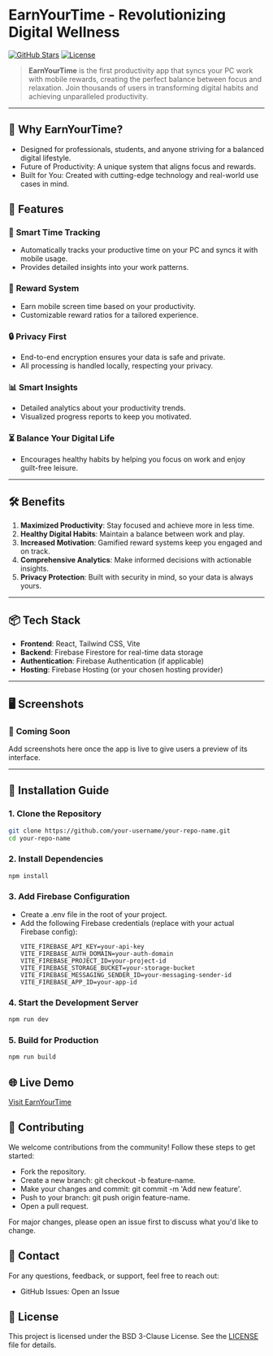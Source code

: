 # **EarnYourTime - Revolutionizing Digital Wellness**

[![GitHub Stars](https://img.shields.io/github/stars/your-repo-name.svg)](https://github.com/your-repo-name) [![License](https://img.shields.io/github/license/your-repo-name.svg)](https://github.com/your-repo-name/blob/main/LICENSE)

> **EarnYourTime** is the first productivity app that syncs your PC work with mobile rewards, creating the perfect balance between focus and relaxation. Join thousands of users in transforming digital habits and achieving unparalleled productivity.

---
## 🌟 Why EarnYourTime?

- Designed for professionals, students, and anyone striving for a balanced digital lifestyle.
- Future of Productivity: A unique system that aligns focus and rewards.
- Built for You: Created with cutting-edge technology and real-world use cases in mind.


## 🚀 **Features**

### 🌟 **Smart Time Tracking**
- Automatically tracks your productive time on your PC and syncs it with mobile usage.
- Provides detailed insights into your work patterns.

### 🎯 **Reward System**
- Earn mobile screen time based on your productivity.
- Customizable reward ratios for a tailored experience.

### 🔒 **Privacy First**
- End-to-end encryption ensures your data is safe and private.
- All processing is handled locally, respecting your privacy.

### 📊 **Smart Insights**
- Detailed analytics about your productivity trends.
- Visualized progress reports to keep you motivated.

### ⏳ **Balance Your Digital Life**
- Encourages healthy habits by helping you focus on work and enjoy guilt-free leisure.

---

## 🛠️ **Benefits**
1. **Maximized Productivity**: Stay focused and achieve more in less time.
2. **Healthy Digital Habits**: Maintain a balance between work and play.
3. **Increased Motivation**: Gamified reward systems keep you engaged and on track.
4. **Comprehensive Analytics**: Make informed decisions with actionable insights.
5. **Privacy Protection**: Built with security in mind, so your data is always yours.

---

## 📦 **Tech Stack**
- **Frontend**: React, Tailwind CSS, Vite
- **Backend**: Firebase Firestore for real-time data storage
- **Authentication**: Firebase Authentication (if applicable)
- **Hosting**: Firebase Hosting (or your chosen hosting provider)

---

## 🖥️ **Screenshots**
### 📌 **Coming Soon**
Add screenshots here once the app is live to give users a preview of its interface.

---

## 🔧 **Installation Guide**

### **1. Clone the Repository**
```bash
git clone https://github.com/your-username/your-repo-name.git
cd your-repo-name
```
### 2. Install Dependencies
```bash
npm install
```
### 3. Add Firebase Configuration
- Create a .env file in the root of your project.
- Add the following Firebase credentials (replace with your actual Firebase config):
  ```
  VITE_FIREBASE_API_KEY=your-api-key
  VITE_FIREBASE_AUTH_DOMAIN=your-auth-domain
  VITE_FIREBASE_PROJECT_ID=your-project-id
  VITE_FIREBASE_STORAGE_BUCKET=your-storage-bucket
  VITE_FIREBASE_MESSAGING_SENDER_ID=your-messaging-sender-id
  VITE_FIREBASE_APP_ID=your-app-id
  ``` 
### 4. Start the Development Server
  ```bash
  npm run dev
  ```

### 5. Build for Production
```bash
npm run build
```

## 🌐 Live Demo
[Visit EarnYourTime]()

## 🤝 Contributing
We welcome contributions from the community! Follow these steps to get started:

- Fork the repository.
- Create a new branch: git checkout -b feature-name.
- Make your changes and commit: git commit -m 'Add new feature'.
- Push to your branch: git push origin feature-name.
- Open a pull request.

For major changes, please open an issue first to discuss what you'd like to change.


## 📧 Contact
For any questions, feedback, or support, feel free to reach out:

- GitHub Issues: Open an Issue

## 📜 License
This project is licensed under the BSD 3-Clause License. See the [LICENSE](LICENSE) file for details.

